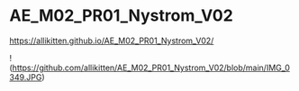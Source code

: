 # AE_M02_PR01_Nystrom_V02
 
https://allikitten.github.io/AE_M02_PR01_Nystrom_V02/

!(https://github.com/allikitten/AE_M02_PR01_Nystrom_V02/blob/main/IMG_0349.JPG)
